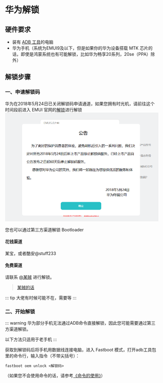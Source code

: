 # 华为解锁

## 硬件要求

* 装有 [ADB 工具](../../normal/adb.md)的电脑
* 华为手机（系统为EMUI9及以下，但是如果你的华为设备搭载 MTK 芯片的话，即使是鸿蒙系统也有可能解锁，比如华为畅享20系列，20se（PPA）除外）

## 解锁步骤

### 一、申请解锁码

华为在2018年5月24日已关闭解锁码申请通道，如果您拥有时光机，请前往这个时间段前进入 EMUI 官网的[解锁](https://emui.huawei.com/cn/unlock_index)进行解锁
![关闭解锁的公告](./images/huawei_close_notice.png)

您也可以通过第三方渠道解锁 Bootloader

#### 花钱渠道

某宝，或者酷安@stuff233

#### 免费渠道

请联系 [@某贼](http://www.coolapk.com/u/3463951) 进行解锁。

> [某贼的话](https://www.coolapk.com/feed/25219974?shareKey=ZDc3M2ExYmZlNjQ2NjA3MTc2ZGY~)

::: tip
大佬有时候可能不在，需要等
:::

### 二、开始解锁

::: warning
华为部分手机无法通过ADB命令直接解锁，因此您可能需要通过第三方渠道解锁。

以下方法只适用于老手机
:::

获取到解锁码后将手机用数据线连接电脑，进入 Fastboot 模式，打开adb工具包里的命令行，输入指令（不带尖括号）：

``` shell
fastboot oem unlock <解锁码>
```

（如果您不会使用命令的话，请参考[《命令的使用》](../../help.md)）
